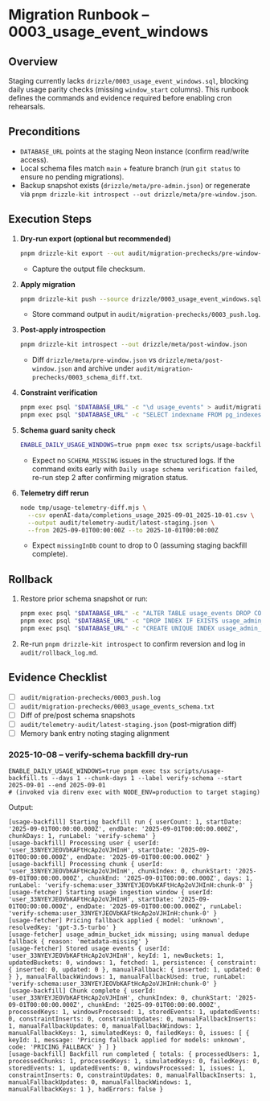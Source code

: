 # Migration Runbook – 0003_usage_event_windows

## Overview
Staging currently lacks `drizzle/0003_usage_event_windows.sql`, blocking daily usage parity checks (missing `window_start` columns). This runbook defines the commands and evidence required before enabling cron rehearsals.

## Preconditions
- `DATABASE_URL` points at the staging Neon instance (confirm read/write access).
- Local schema files match `main` + feature branch (run `git status` to ensure no pending migrations).
- Backup snapshot exists (`drizzle/meta/pre-admin.json`) or regenerate via `pnpm drizzle-kit introspect --out drizzle/meta/pre-window.json`.

## Execution Steps
1. **Dry-run export (optional but recommended)**
   ```bash
   pnpm drizzle-kit export --out audit/migration-prechecks/pre-window-export.sql
   ```
   - Capture the output file checksum.

2. **Apply migration**
   ```bash
   pnpm drizzle-kit push --source drizzle/0003_usage_event_windows.sql
   ```
   - Store command output in `audit/migration-prechecks/0003_push.log`.

3. **Post-apply introspection**
   ```bash
   pnpm drizzle-kit introspect --out drizzle/meta/post-window.json
   ```
   - Diff `drizzle/meta/pre-window.json` vs `drizzle/meta/post-window.json` and archive under `audit/migration-prechecks/0003_schema_diff.txt`.

4. **Constraint verification**
   ```bash
   pnpm exec psql "$DATABASE_URL" -c "\d usage_events" > audit/migration-prechecks/0003_usage_events_schema.txt
   pnpm exec psql "$DATABASE_URL" -c "SELECT indexname FROM pg_indexes WHERE tablename = 'usage_events' AND indexname = 'usage_admin_bucket_idx';" >> audit/migration-prechecks/0003_usage_events_schema.txt
   ```

5. **Schema guard sanity check**
   ```bash
   ENABLE_DAILY_USAGE_WINDOWS=true pnpm exec tsx scripts/usage-backfill.ts --days=1 --chunk-days=1 --label verify-schema --dry-run
   ```
   - Expect no `SCHEMA_MISSING` issues in the structured logs. If the command exits early with
     `Daily usage schema verification failed`, re-run step 2 after confirming migration status.

6. **Telemetry diff rerun**
   ```bash
   node tmp/usage-telemetry-diff.mjs \
     --csv openAI-data/completions_usage_2025-09-01_2025-10-01.csv \
     --output audit/telemetry-audit/latest-staging.json \
     --from 2025-09-01T00:00:00Z --to 2025-10-01T00:00:00Z
   ```
   - Expect `missingInDb` count to drop to 0 (assuming staging backfill complete).

## Rollback
1. Restore prior schema snapshot or run:
   ```bash
   pnpm exec psql "$DATABASE_URL" -c "ALTER TABLE usage_events DROP COLUMN IF EXISTS window_start, DROP COLUMN IF EXISTS window_end, DROP COLUMN IF EXISTS project_id, DROP COLUMN IF EXISTS openai_user_id, DROP COLUMN IF EXISTS openai_api_key_id, DROP COLUMN IF EXISTS service_tier, DROP COLUMN IF EXISTS batch, DROP COLUMN IF EXISTS num_model_requests, DROP COLUMN IF EXISTS input_cached_tokens, DROP COLUMN IF EXISTS input_uncached_tokens, DROP COLUMN IF EXISTS input_text_tokens, DROP COLUMN IF EXISTS output_text_tokens, DROP COLUMN IF EXISTS input_cached_text_tokens, DROP COLUMN IF EXISTS input_audio_tokens, DROP COLUMN IF EXISTS input_cached_audio_tokens, DROP COLUMN IF EXISTS output_audio_tokens, DROP COLUMN IF EXISTS input_image_tokens, DROP COLUMN IF EXISTS input_cached_image_tokens, DROP COLUMN IF EXISTS output_image_tokens;"
   pnpm exec psql "$DATABASE_URL" -c "DROP INDEX IF EXISTS usage_admin_bucket_idx;"
   pnpm exec psql "$DATABASE_URL" -c "CREATE UNIQUE INDEX usage_admin_bucket_idx ON usage_events (key_id, model, timestamp)" # legacy fallback
   ```
2. Re-run `pnpm drizzle-kit introspect` to confirm reversion and log in `audit/rollback_log.md`.

## Evidence Checklist
- [ ] `audit/migration-prechecks/0003_push.log`
- [ ] `audit/migration-prechecks/0003_usage_events_schema.txt`
- [ ] Diff of pre/post schema snapshots
- [ ] `audit/telemetry-audit/latest-staging.json` (post-migration diff)
- [ ] Memory bank entry noting staging alignment

### 2025-10-08 – verify-schema backfill dry-run
```
ENABLE_DAILY_USAGE_WINDOWS=true pnpm exec tsx scripts/usage-backfill.ts --days 1 --chunk-days 1 --label verify-schema --start 2025-09-01 --end 2025-09-01
# (invoked via direnv exec with NODE_ENV=production to target staging)
```
Output:
```
[usage-backfill] Starting backfill run { userCount: 1, startDate: '2025-09-01T00:00:00.000Z', endDate: '2025-09-01T00:00:00.000Z', chunkDays: 1, runLabel: 'verify-schema' }
[usage-backfill] Processing user { userId: 'user_33NYEYJEOVbKAFtHcAp2oVJHInH', startDate: '2025-09-01T00:00:00.000Z', endDate: '2025-09-01T00:00:00.000Z' }
[usage-backfill] Processing chunk { userId: 'user_33NYEYJEOVbKAFtHcAp2oVJHInH', chunkIndex: 0, chunkStart: '2025-09-01T00:00:00.000Z', chunkEnd: '2025-09-01T00:00:00.000Z', days: 1, runLabel: 'verify-schema:user_33NYEYJEOVbKAFtHcAp2oVJHInH:chunk-0' }
[usage-fetcher] Starting usage ingestion window { userId: 'user_33NYEYJEOVbKAFtHcAp2oVJHInH', startDate: '2025-09-01T00:00:00.000Z', endDate: '2025-09-01T00:00:00.000Z', runLabel: 'verify-schema:user_33NYEYJEOVbKAFtHcAp2oVJHInH:chunk-0' }
[usage-fetcher] Pricing fallback applied { model: 'unknown', resolvedKey: 'gpt-3.5-turbo' }
[usage-fetcher] usage_admin_bucket_idx missing; using manual dedupe fallback { reason: 'metadata-missing' }
[usage-fetcher] Stored usage events { userId: 'user_33NYEYJEOVbKAFtHcAp2oVJHInH', keyId: 1, newBuckets: 1, updatedBuckets: 0, windows: 1, fetched: 1, persistence: { constraint: { inserted: 0, updated: 0 }, manualFallback: { inserted: 1, updated: 0 } }, manualFallbackWindows: 1, manualFallbackUsed: true, runLabel: 'verify-schema:user_33NYEYJEOVbKAFtHcAp2oVJHInH:chunk-0' }
[usage-backfill] Chunk complete { userId: 'user_33NYEYJEOVbKAFtHcAp2oVJHInH', chunkIndex: 0, chunkStart: '2025-09-01T00:00:00.000Z', chunkEnd: '2025-09-01T00:00:00.000Z', processedKeys: 1, windowsProcessed: 1, storedEvents: 1, updatedEvents: 0, constraintInserts: 0, constraintUpdates: 0, manualFallbackInserts: 1, manualFallbackUpdates: 0, manualFallbackWindows: 1, manualFallbackKeys: 1, simulatedKeys: 0, failedKeys: 0, issues: [ { keyId: 1, message: 'Pricing fallback applied for models: unknown', code: 'PRICING_FALLBACK' } ] }
[usage-backfill] Backfill run completed { totals: { processedUsers: 1, processedChunks: 1, processedKeys: 1, simulatedKeys: 0, failedKeys: 0, storedEvents: 1, updatedEvents: 0, windowsProcessed: 1, issues: 1, constraintInserts: 0, constraintUpdates: 0, manualFallbackInserts: 1, manualFallbackUpdates: 0, manualFallbackWindows: 1, manualFallbackKeys: 1 }, hadErrors: false }
```
